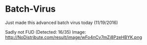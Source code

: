 # Batch-Virus
Just made this advanced batch virus today (11/19/2016)

Sadly not FUD (Detected: 16/35)
Image: http://NoDistribute.com/result/image/wFo4nCv7mZj8PzeHBYK.png
